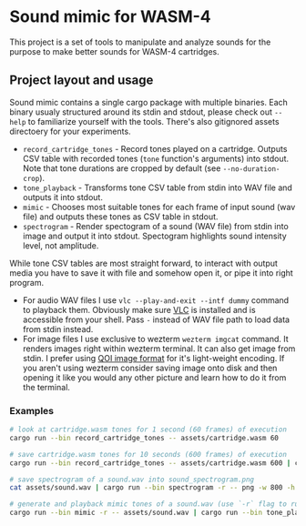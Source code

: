 # Sound mimic for WASM-4

This project is a set of tools to manipulate and analyze sounds for the purpose to make better sounds for WASM-4 cartridges.

## Project layout and usage

Sound mimic contains a single cargo package with multiple binaries. Each binary usualy structured around its stdin and stdout, please check out `--help` to familiarize yourself with the tools. There's also gitignored assets directoery for your experiments.

<!-- WARN: Please update cli documentation if documentation below is changed -->
- `record_cartridge_tones` - Record tones played on a cartridge. Outputs CSV table with recorded tones (`tone` function's arguments) into stdout. Note that tone durations are cropped by default (see `--no-duration-crop`).
- `tone_playback` - Transforms tone CSV table from stdin into WAV file and outputs it into stdout.
- `mimic` - Chooses most suitable tones for each frame of input sound (wav file) and outputs these tones as CSV table in stdout.
- `spectrogram` - Render spectogram of a sound (WAV file) from stdin into image and output it into stdout. Spectogram highlights sound intensity level, not amplitude.

While tone CSV tables are most straight forward, to interact with output media you have to save it with file and somehow open it, or pipe it into right program.

- For audio WAV files I use `vlc --play-and-exit --intf dummy` command to playback them. Obviously make sure [VLC](https://www.videolan.org/vlc/) is installed and is accessible from your shell. Pass `-` instead of WAV file path to load data from stdin instead.
- For image files I use exclusive to wezterm `wezterm imgcat` command. It renders images right within wezterm terminal. It can also get image from stdin. I prefer using [QOI image format](https://en.wikipedia.org/wiki/QOI_(image_format)) for it's light-weight encoding. If you aren't using wezterm consider saving image onto disk and then opening it like you would any other picture and learn how to do it from the terminal.

### Examples

```bash
# look at cartridge.wasm tones for 1 second (60 frames) of execution
cargo run --bin record_cartridge_tones -- assets/cartridge.wasm 60

# save cartridge.wasm tones for 10 seconds (600 frames) of execution
cargo run --bin record_cartridge_tones -- assets/cartridge.wasm 600 | cargo run --bin tone_playback > assets/cartridge_recording.wav

# save spectrogram of a sound.wav into sound_spectrogram.png
cat assets/sound.wav | cargo run --bin spectrogram -r -- png -w 800 -h 800 > assets/sound_spectrogram.png

# generate and playback mimic tones of a sound.wav (use `-r` flag to run in release mode)
cargo run --bin mimic -r -- assets/sound.wav | cargo run --bin tone_playback | vlc --play-and-exit --intf dummy -
```

